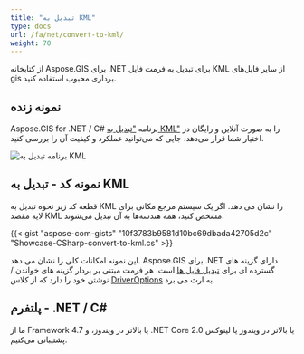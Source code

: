 ```yaml
---
title: "تبدیل به KML"
type: docs
url: /fa/net/convert-to-kml/
weight: 70
---
```


از کتابخانه Aspose.GIS برای .NET برای تبدیل به فرمت فایل KML از سایر فایل‌های gis برداری محبوب استفاده کنید.

## **نمونه زنده**

Aspose.GIS for .NET / C# برنامه ["تبدیل به KML"](https://products.aspose.app/gis/conversion/convert-to-kml) را به صورت آنلاین و رایگان در اختیار شما قرار می‌دهد، جایی که می‌توانید عملکرد و کیفیت آن را بررسی کنید.

![برنامه تبدیل به KML](conversion.png)

## **نمونه کد - تبدیل به KML**

قطعه کد زیر نحوه تبدیل به KML را نشان می دهد. اگر یک سیستم مرجع مکانی برای لایه مقصد KML مشخص کنید، همه هندسه‌ها به آن تبدیل می‌شوند. 

{{< gist "aspose-com-gists" "10f3783b9581d10bc69dbada42705d2c" "Showcase-CSharp-convert-to-kml.cs" >}}

این نمونه امکانات کلی را نشان می دهد. Aspose.GIS برای .NET دارای گزینه های گسترده ای برای [تبدیل فایل ها](https://docs.aspose.com/gis/net/vector-layers/) است. هر فرمت مبتنی بر بردار گزینه های خواندن / نوشتن خود را دارد که از کلاس [DriverOptions](https://reference.aspose.com/gis/net/aspose.gis/driveroptions) به ارث می برد.

## **پلتفرم - .NET / C#**

ما از Framework 4.7 یا بالاتر در ویندوز، و .NET Core 2.0 یا بالاتر در ویندوز یا لینوکس پشتیبانی می‌کنیم.
